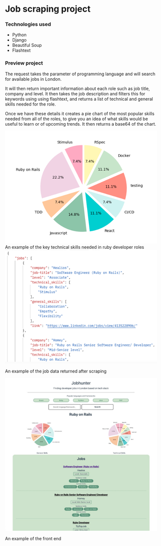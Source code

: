 # Job scraping project

### Technologies used

- Python
- Django
- Beautiful Soup
- Flashtext

### Preview project
The request takes the parameter of programming language and will search for available jobs in London. 

It will then return important information about each role such as job title, company and level. It then takes the job description and filters this for keywords using using flashtext, and returns a list of technical and general skills needed for the role.

Once we have these details it creates a pie chart of the most popular skills needed from all of the roles, to give you an idea of what skills would be useful to learn or of upcoming trends. It then returns a base64 of the chart.

<img src="./readme/key-skills.png" alt='key-skills-chart' width="500" />
An example of the key technical skills needed in ruby developer roles

<img src="./readme/job-data.png" alt='job-data' width="500" />

An example of the job data returned after scraping

<img src="./readme/frontend.jpg" alt='frontend' width="500" />

An example of the front end
